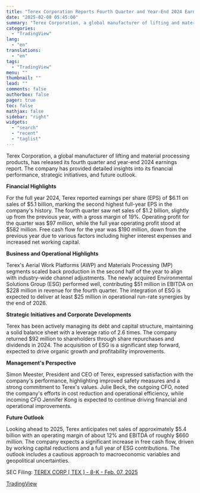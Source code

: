```yaml
---
title: "Terex Corporation Reports Fourth Quarter and Year-End 2024 Earnings"
date: "2025-02-08 05:45:00"
summary: "Terex Corporation, a global manufacturer of lifting and material processing products, has released its fourth quarter and year-end 2024 earnings report. The company has provided detailed insights into its financial performance, strategic initiatives, and future outlook. Financial Highlights For the full year 2024, Terex reported earnings per share (EPS) of..."
categories:
  - "TradingView"
lang:
  - "en"
translations:
  - "en"
tags:
  - "TradingView"
menu: ""
thumbnail: ""
lead: ""
comments: false
authorbox: false
pager: true
toc: false
mathjax: false
sidebar: "right"
widgets:
  - "search"
  - "recent"
  - "taglist"
---
```


Terex Corporation, a global manufacturer of lifting and material processing products, has released its fourth quarter and year-end 2024 earnings report. The company has provided detailed insights into its financial performance, strategic initiatives, and future outlook.

**Financial Highlights**

For the full year 2024, Terex reported earnings per share (EPS) of $6.11 on sales of $5.1 billion, marking the second highest full-year EPS in the company's history. The fourth quarter saw net sales of $1.2 billion, slightly up from the previous year, with a gross margin of 19%. Operating profit for the quarter was $97 million, while the full year operating profit stood at $582 million. Free cash flow for the year was $190 million, down from the previous year due to various factors including higher interest expenses and increased net working capital.

**Business and Operational Highlights**

Terex's Aerial Work Platforms (AWP) and Materials Processing (MP) segments scaled back production in the second half of the year to align with industry-wide channel adjustments. The newly acquired Environmental Solutions Group (ESG) performed well, contributing $51 million in EBITDA on $228 million in revenue for the fourth quarter. The integration of ESG is expected to deliver at least $25 million in operational run-rate synergies by the end of 2026.

**Strategic Initiatives and Corporate Developments**

Terex has been actively managing its debt and capital structure, maintaining a solid balance sheet with a leverage ratio of 2.6 times. The company returned $92 million to shareholders through share repurchases and dividends in 2024. The acquisition of ESG is a significant step forward, expected to drive organic growth and profitability improvements.

**Management's Perspective**

Simon Meester, President and CEO of Terex, expressed satisfaction with the company's performance, highlighting improved safety measures and a strong commitment to Terex's values. Julie Beck, the outgoing CFO, noted the company's efforts in cost reduction and operational efficiency, while incoming CFO Jennifer Kong is expected to continue driving financial and operational improvements.

**Future Outlook**

Looking ahead to 2025, Terex anticipates net sales of approximately $5.4 billion with an operating margin of about 12% and EBITDA of roughly $660 million. The company expects a significant increase in free cash flow, driven by working capital reductions and a full year of ESG contributions. The outlook includes a cautious approach to macroeconomic variables and geopolitical uncertainties.

SEC Filing: [TEREX CORP [ TEX ] - 8-K - Feb. 07, 2025](https://www.sec.gov/Archives/edgar/data/97216/000009721625000013/tex-20250206.htm)

[TradingView](https://www.tradingview.com/news/tradingview:5ca0c1cd7aa41:0-terex-corporation-reports-fourth-quarter-and-year-end-2024-earnings/)
